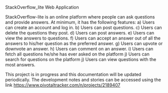 StackOverflow_lite Web Application

StackOverflow-lite is an online platform where people can ask questions and provide answers. At minimum, it has the following features:
a) Users can create an account and log in.
b) Users can post questions.
c) Users can delete the questions they post.
d) Users can post answers.
e) Users can view the answers to questions.
f) Users can accept an answer out of all the answers to his/her question as the preferred answer. 
g) Users can upvote or downvote an answer.
h) Users can comment on an answer.
i) Users can fetch all questions he/she has ever asked on the platform
j) Users can search for questions on the platform
j) Users can view questions with the most answers.

This project is in progress and this documentation will be updated periodically. The development notes and stories can be accessed using the 
link https://www.pivotaltracker.com/n/projects/2189407



